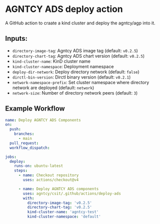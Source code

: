 # AGNTCY ADS deploy action

A GitHub action to craate a kind cluster and deploy the agntcy/agp into it.

## Inputs:

- `directory-image-tag`: Agntcy ADS image tag (default: `v0.2.5`)
- `directory-chart-tag`: Agntcy ADS chart version (default: `v0.2.5`)
- `kind-cluster-name`: KinD cluster name
- `kind-cluster-namespace`: Deployment namespace
- `deploy-dir-network`: Deploy directory network (default: `false`)
- `dirctl-bin-version`: Dirctl binary version (default: `v0.2.1`)
- `network-namespace-prefix`: Set cluster namespace where directory network are deployed (default: `network`)
- `network-size`: Number of directory network peers (default: `3`)

## Example Workflow

```yaml
name: Deploy AGNTCY ADS Components
on:
  push:
    branches:
      - main
  pull_request:
  workflow_dispatch:

jobs:
  deploy:
    runs-on: ubuntu-latest
    steps:
      - name: Checkout repository
        uses: actions/checkout@v4

      - name: Deploy AGNTCY ADS components
        uses: agntcy/csit/.github/actions/deploy-ads
        with:
          directory-image-tag: 'v0.2.5'
          directory-chart-tag: 'v0.2.5'
          kind-cluster-name: 'agntcy-test'
          kind-cluster-namespace: 'default'
```